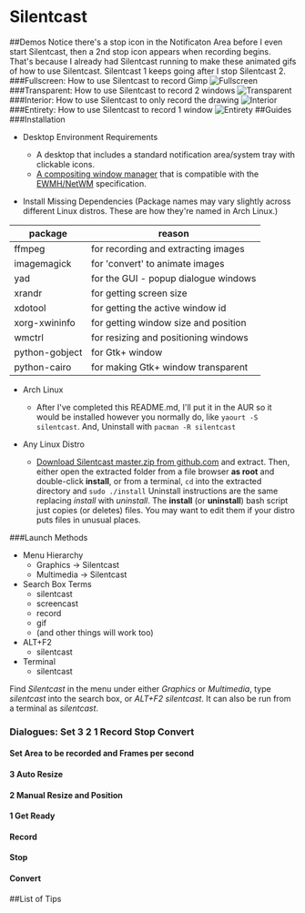 Silentcast
==========

<!--
BETTER TO VIEW THIS IN A MARKDOWN VIEWER
When viewed in a markdown viewer, you'll get pictures and even animations made with silentcast. If you don't have a markdown viewer, I personally use a Google Chrome Extension:

https://chrome.google.com/webstore/detail/markdown-preview/jmchmkecamhbiokiopfpnfgbidieafmd

After installing the Markdown Preview extenstion, you can't use it until you go into

chrome://extensions/

to checkmark the box under

Markdown Preview
 for *Allow access to file URLs*

Then, just open this file with Chrome. You'll probably want to make Google Chrome the default for .md files. You can also just drag and drop this file to an empty tab in Chrome.
-->

##Demos
Notice there's a stop icon in the Notificaton Area before I even start Silentcast, then a 2nd stop icon appears when recording begins. That's because I already had Silentcast running to make these animated gifs of how to use Silentcast. Silentcast 1 keeps going after I stop Silentcast 2.
###Fullscreen: How to use Silentcast to record Gimp
![Fullscreen](http://i.imgur.com/I1mXz9N.gif)
###Transparent: How to use Silentcast to record 2 windows
![Transparent](http://i.imgur.com/ak6NQZB.gif)
###Interior: How to use Silentcast to only record the drawing
![Interior](http://i.imgur.com/VAmUl8d.gif)
###Entirety: How to use Silentcast to record 1 window
![Entirety](http://i.imgur.com/XlWzLRW.gif)
##Guides
###Installation

- Desktop Environment Requirements
    - A desktop that includes a standard notification area/system tray with clickable icons.
    - [A compositing window manager](http://en.wikipedia.org/wiki/Compositing_window_manager#List_of_compositing_window_managers) that is compatible with the [EWMH/NetWM](http://en.wikipedia.org/wiki/Extended_Window_Manager_Hints) specification.

- Install Missing Dependencies (Package names may vary slightly across different Linux distros. These are how they're named in Arch Linux.)
<table>
  <thead>
    <tr>
      <th>package</th>
      <th>reason</th>
    </tr>
  </thead>
  <tr>
    <td>ffmpeg</td>
    <td>for recording and extracting images</td>
  </tr>
  <tr>
    <td>imagemagick</td>
    <td>for 'convert' to animate images</td>
  </tr>
  <tr>
    <td>yad</td>
    <td>for the GUI - popup dialogue windows</td>
  </tr>
  <tr>
    <td>xrandr</td>
    <td>for getting screen size</td>
  </tr>
  <tr>
    <td>xdotool</td>
    <td>for getting the active window id</td>
  </tr>
  <tr>
    <td>xorg-xwininfo</td>
    <td>for getting window size and position</td>
  </tr>
  <tr>
    <td>wmctrl</td>
    <td>for resizing and positioning windows</td>
  </tr>
  <tr>
    <td>python-gobject</td>
    <td>for Gtk+ window</td>
  </tr>
  <tr>
    <td>python-cairo</td>
    <td>for making Gtk+ window transparent</td>
  </tr>
</table>

- Arch Linux
    - After I've completed this README.md, I'll put it in the AUR so it would be installed however you normally do, like `yaourt -S silentcast`. And, Uninstall with `pacman -R silentcast`

- Any Linux Distro
    - [Download Silentcast master.zip from github.com](https://github.com/colinkeenan/silentcast/archive/master.zip) and extract. Then, either open the extracted folder from a file browser **as root** and double-click **install**, or from a terminal, `cd` into the extracted directory and `sudo ./install` Uninstall instructions are the same replacing *install* with *uninstall*. The **install** (or **uninstall**) bash script just copies (or deletes) files. You may want to edit them if your distro puts files in unusual places.

###Launch Methods

- Menu Hierarchy
    - Graphics -> Silentcast
    - Multimedia -> Silentcast
- Search Box Terms
    - silentcast
    - screencast
    - record
    - gif
    - (and other things will work too)
- ALT+F2
    - silentcast
- Terminal
    - silentcast

Find *Silentcast* in the menu under either *Graphics* or *Multimedia*, type *silentcast* into the search box, or *ALT+F2 silentcast*. It can also be run from a terminal as *silentcast*.
### Dialogues: Set 3 2 1 Record Stop Convert
#### Set Area to be recorded and Frames per second
#### 3 Auto Resize
#### 2 Manual Resize and Position
#### 1 Get Ready
#### Record
#### Stop
#### Convert
##List of Tips
